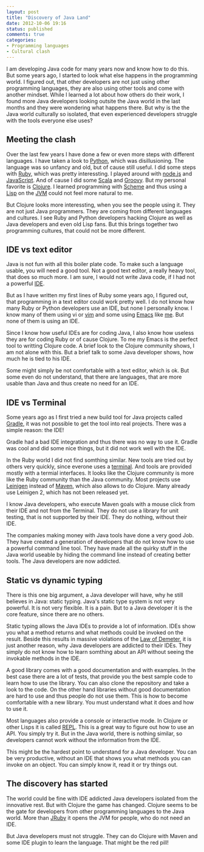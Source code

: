 ```yaml
---
layout: post
title: "Discovery of Java Land"
date: 2012-10-06 19:16
status: published
comments: true
categories:
- Programming languages
- Cultural clash
---
```


I am developing Java code for many years now and know how to do
this. But some years ago, I started to look what else happens in the
programming world. I figured out, that other developers are not just
using other programming languages, they are also using other tools and
come with another mindset. While I learned a lot about how others do
their work, I found more Java developers looking outsite the Java
world in the last months and they were wondering what happens
there. But why is the the Java world culturally so isolated, that even
experienced developers struggle with the tools everyone else uses?

Meeting the clash
----------

Over the last few years I have done a few or even more steps with
different languages. I have taken a look to
[Python](http://www.python.org), which was disillusioning. The
language was so unfancy and old, but of cause still useful. I did some
steps with [Ruby](http://www.ruby-lang.org), which was pretty
interessting. I played around with [node.js](http://nodejs.org) and
[JavaScript](https://en.wikipedia.org/wiki/JavaScript). And of cause I
did some [Scala](http://www.scala-lang.org) and
[Groovy](http://groovy.codehaus.org). But my personal favorite is
[Clojure](http://clojure.org/). I learned programming with
[Scheme](https://en.wikipedia.org/wiki/Scheme_\(programming_language\))
and thus using a
[Lisp](https://en.wikipedia.org/wiki/Lisp_programming_language) on the
[JVM](https://en.wikipedia.org/wiki/Java_virtual_machine) could not
feel more natural to me.

But Clojure looks more interessting, when you see the people using
it. They are not just Java programmers. They are coming from different
languages and cultures. I see Ruby and Python developers hacking
Clojure as well as Java developers and even old Lisp fans. But this
brings together two programming cultures, that could not be more
different.

IDE vs text editor
----------

Java is not fun with all this boiler plate code. To make such a
language usable, you will need a good tool. Not a good text editor, a
really heavy tool, that does so much more. I am sure, I would not
write Java code, if I had not a powerful
[IDE](http://www.jetbrains.com/idea/).

But as I have written my first lines of Ruby some years ago, I figured
out, that programming in a text editor could work pretty well. I do
not know how many Ruby or Python developers use an IDE, but none I
personally know. I know many of them using vi or
[vim](http://www.vim.org) and some using
[Emacs](http://www.gnu.org/software/emacs/) like
[me](https://github.com/jehrhardt/prelude). But none of them is using
an IDE.

Since I know how useful IDEs are for coding Java, I also know how
useless they are for coding Ruby or of cause Clojure. To me my Emacs is
the perfect tool to writting Clojure code. A brief look to the Clojure
community shows, I am not alone with this. But a brief talk to some
Java developer shows, how much he is tied to his IDE.

Some might simply be not comfortable with a text editor, which is
ok. But some even do not understand, that there are languages, that
are more usable than Java and thus create no need for an IDE.

IDE vs Terminal
----------

Some years ago as I first tried a new build tool for Java projects
called [Gradle](http://gradle.org), it was not possible to get the
tool into real projects. There was a simple reason: the IDE!

Gradle had a bad IDE integration and thus there was no way to use
it. Gradle was cool and did some nice things, but it did not work well
with the IDE.

In the Ruby world I did not find somthing similar. New tools are tried
out by others very quickly, since everone uses a
[terminal](https://en.wikipedia.org/wiki/Terminal_emulator). And tools
are provided mostly with a termial interfaces. It looks like the
Clojure community is more like the Ruby community than the Java
community. Most projects use [Leinigen](http://leiningen.org) instead
of [Maven](https://maven.apache.org), which also allows to do
Clojure. Many already use Leinigen 2, which has not been released yet.

I know Java developers, who execute Maven goals with a mouse click
from their IDE and not from the Terminal. They do not use a library
for unit testing, that is not supported by their IDE. They do nothing,
without their IDE.

The companies making money with Java tools have done a very good
Job. They have created a generation of developers that do not know how
to use a powerful command line tool. They have made all the quirky
stuff in the Java world useable by hiding the command line instead of
creating better tools. The Java developers are now addicted.

Static vs dynamic typing
----------

There is this one big argument, a Java developer will have, why he
still believes in Java: static typing. Java's static type system is
not very powerful. It is not very flexible. It is a pain. But to a
Java developer it is the core feature, since there are no others.

Static typing allows the Java IDEs to provide a lot of
information. IDEs show you what a method returns and what methods
could be invoked on the result. Beside this results in massive
violations of the
[Law of Demeter](https://en.wikipedia.org/wiki/Law_of_Demeter), it is
just another reason, why Java developers are addicted to their
IDEs. They simply do not know how to learn somthing about an API
without seeing the invokable methods in the IDE.

A good library comes with a good documentation and with examples. In
the best case there are a lot of tests, that provide you the best
sample code to learn how to use the library. You can also clone the
repository and take a look to the code. On the other hand libraries
without good documentation are hard to use and thus people do not use
them. This is how to become comfortable with a new library. You must
understand what it does and how to use it.

Most languages also provide a console or interactive mode. In Clojure
or other Lisps it is called
[REPL](http://clojure.org/getting_started). This is a great way to
figure out how to use an API. You simply try it. But in the Java
world, there is nothing similar, so developers cannot work without the
information from the IDE.

This might be the hardest point to understand for a Java
developer. You can be very productive, without an IDE that shows you
what methods you can invoke on an object. You can simply know it, read
it or try things out.

The discovery has started
----------

The world could be fine with IDE addicted Java developers isolated
from the innovative rest. But with Clojure the game has
changed. Clojure seems to be the gate for developers from other
programming languages to the Java world. More than
[JRuby](http://jruby.org) it opens the JVM for people, who do not need
an IDE.

But Java developers must not struggle. They can do Clojure with Maven
and some IDE plugin to learn the language. That might be the red pill!
